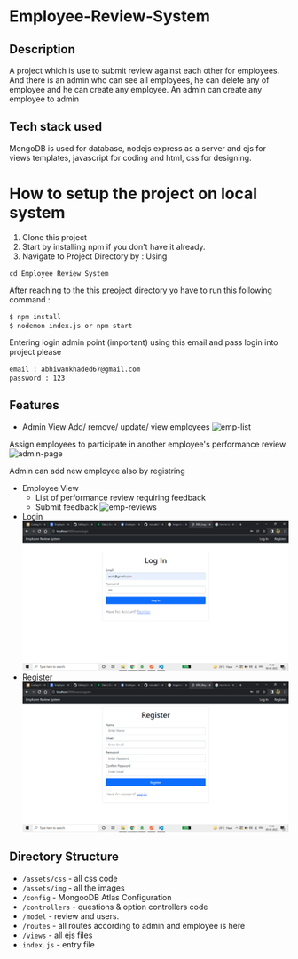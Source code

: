 # Employee-Review-System
## Description 
  A project which is use to submit review against each other for employees. And there is an admin
  who can see all employees, he can delete any of employee and he can create any employee. An admin can 
  create any employee to admin
  
## Tech stack used
  MongoDB is used for database, nodejs express as a server and ejs for views templates, javascript for coding
  and html, css for designing.
  
# How to setup the project on local system
  1. Clone this project
  2. Start by installing npm if you don't have it already.
  3. Navigate to Project Directory by : Using
  ```
  cd Employee Review System
  
  ```
  
  After reaching to the this preoject directory yo have to run this following command :
  ```
  $ npm install
  $ nodemon index.js or npm start
  ```
  
  Entering login admin point (important)
  using this email and pass login into project please
  ``` 
  email : abhiwankhaded67@gmail.com
  password : 123
  ```
  
  ## Features
  * Admin View
  Add/ remove/ update/ view employees
 ![emp-list](https://user-images.githubusercontent.com/87888969/232309538-aad78dbd-b59a-4a16-85e2-7dac764311ec.png)
 
  Assign employees to participate in another employee's performance review
![admin-page](https://user-images.githubusercontent.com/87888969/232309696-f6af8e7e-d5df-4fbb-b75f-273cb354281d.png)

  Admin can add new employee also by registring

  * Employee View
    * List of performance review requiring feedback
    * Submit feedback
 ![emp-reviews](https://user-images.githubusercontent.com/87888969/232309585-39e7cdfc-4a86-4d5c-8d87-8eeb60faccb3.png)
  * Login
  ![test5](https://github.com/ashishpal07/Employee-Review-System/blob/main/assets/image/login.png)
  * Register
  ![test6](https://github.com/ashishpal07/Employee-Review-System/blob/main/assets/image/register.png)
  
  ## Directory Structure
  * ```/assets/css``` - all css code
  * ```/assets/img``` - all the images
  * ```/config``` - MongooDB Atlas Configuration
  * ```/controllers``` - questions & option controllers code
  * ```/model``` - review and users. 
  * ```/routes``` - all routes according to admin and employee is here
  * ```/views``` - all ejs files
  * ```index.js``` - entry file
  
  
